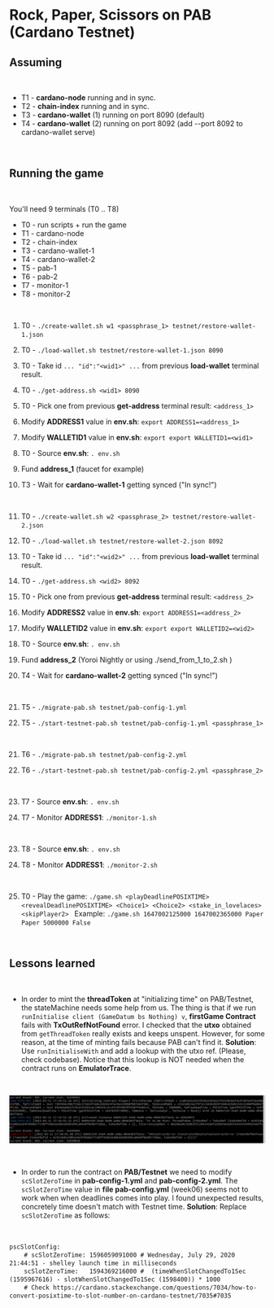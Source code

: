 # Rock, Paper, Scissors on PAB (Cardano Testnet)


## Assuming 

</br>

- T1 - **cardano-node** running and in sync. 
- T2 - **chain-index** running and in sync.  
- T3 - **cardano-wallet** (1) running on port 8090  (default) 
- T4 - **cardano-wallet** (2) running on port 8092  (add --port 8092 to cardano-wallet serve) 

</br>

## Running the game 

</br>

You'll need 9 terminals (T0 .. T8)

- T0 - run scripts + run the game
- T1 - cardano-node
- T2 - chain-index
- T3 - cardano-wallet-1
- T4 - cardano-wallet-2
- T5 - pab-1
- T6 - pab-2
- T7 - monitor-1
- T8 - monitor-2

</br>

1. T0 - `./create-wallet.sh w1 <passphrase_1> testnet/restore-wallet-1.json`

2. T0 - `./load-wallet.sh testnet/restore-wallet-1.json 8090`

3. T0 - Take id  `... "id":"<wid1>" ...`  from previous **load-wallet** terminal result.
  
4. T0 - `./get-address.sh <wid1> 8090`
  
5. T0 - Pick one from previous **get-address** terminal result: `<address_1>`

6. Modify **ADDRESS1** value in **env.sh**:  `export ADDRESS1=<address_1>` 

7. Modify **WALLETID1** value in **env.sh**: `export export WALLETID1=<wid1>`

8. T0 - Source **env.sh**: `. env.sh` 

9. Fund **address_1** (faucet for example)

10. T3 - Wait for **cardano-wallet-1** getting synced ("In sync!")

</br>

11. T0 - `./create-wallet.sh w2 <passphrase_2> testnet/restore-wallet-2.json`

12. T0 - `./load-wallet.sh testnet/restore-wallet-2.json 8092`

13. T0 - Take id  `... "id":"<wid2>" ...`  from previous **load-wallet** terminal result.
  
14. T0 - `./get-address.sh <wid2> 8092`
  
15. T0 - Pick one from previous **get-address** terminal result: `<address_2>`

16. Modify **ADDRESS2** value in **env.sh**:  `export ADDRESS1=<address_2>` 

17. Modify **WALLETID2** value in **env.sh**: `export export WALLETID2=<wid2>`

18. T0 - Source **env.sh**: `. env.sh` 

19. Fund **address_2** (Yoroi Nightly or using ./send_from_1_to_2.sh )

10. T4 - Wait for **cardano-wallet-2** getting synced ("In sync!")

</br>

21. T5 - `./migrate-pab.sh testnet/pab-config-1.yml`

22. T5 - `./start-testnet-pab.sh testnet/pab-config-1.yml <passphrase_1>`

</br>

21. T6 - `./migrate-pab.sh testnet/pab-config-2.yml`

22. T6 - `./start-testnet-pab.sh testnet/pab-config-2.yml <passphrase_2>`

</br>

23. T7 - Source **env.sh**: `. env.sh` 

24. T7 - Monitor **ADDRESS1**: `./monitor-1.sh`

</br>

23. T8 - Source **env.sh**: `. env.sh` 

24. T8 - Monitor **ADDRESS1**: `./monitor-2.sh`

</br>

25. T0 - Play the game:  `./game.sh <playDeadlinePOSIXTIME> <revealDeadlinePOSIXTIME> <Choice1> <Choice2> <stake_in_lovelaces> <skipPlayer2> ` Example: `./game.sh 1647002125000 1647002365000 Paper Paper 5000000 False`

</br>

## Lessons learned

</br>

- In order to mint the **threadToken** at "initializing time" on PAB/Testnet, the stateMachine needs some help from us. The thing is that if we run `runInitialise client (GameDatum bs Nothing) v`, **firstGame Contract** fails with **TxOutRefNotFound** error. I checked that the **utxo** obtained from `getThreadToken` really exists and keeps unspent. However, for some reason, at the time of minting fails because PAB can't find it. **Solution**: Use `runInitialiseWith` and add a lookup with the utxo ref. (Please, check codebase). Notice that this lookup is NOT needed when the contract runs on **EmulatorTrace**. 

</br>

![](images/pab_error_utxoNotFound.png)

</br>

- In order to run the contract on **PAB/Testnet** we need to modify `scSlotZeroTime` in **pab-config-1.yml** and **pab-config-2.yml**. The `scSlotZeroTime` value in **file pab-config.yml** (week06) seems not to work when when deadlines comes into play. I found unexpected results, concretely time doesn't match with Testnet time. **Solution**: Replace `scSlotZeroTime` as follows:

</br>

```
pscSlotConfig:
    # scSlotZeroTime: 1596059091000 # Wednesday, July 29, 2020 21:44:51 - shelley launch time in milliseconds
    scSlotZeroTime:   1594369216000 #  (timeWhenSlotChangedTo1Sec (1595967616) - slotWhenSlotChangedTo1Sec (1598400)) * 1000
    # Check https://cardano.stackexchange.com/questions/7034/how-to-convert-posixtime-to-slot-number-on-cardano-testnet/7035#7035
```    
